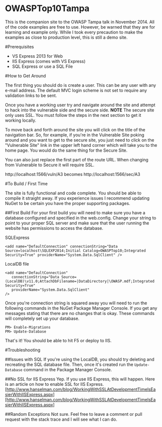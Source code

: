 OWASPTop10Tampa
===============

This is the companion site to the OWASP Tampa talk in November 2014. All of the code examples are free to use. However, be warned that they are for learning and example only. While I took every precaution to make the examples as close to production level, this is still a demo site.

#Prerequisites 

- VS Express 2013 for Web
- IIS Express (comes with VS Express)
- SQL Express or use a SQL File

#How to Get Around

The first thing you should do is create a user. This can be any user with any e-mail address. The default MVC login scheme is not set to require any validation links to be sent.

Once you have a working user try and navigate around the site and attempt to hack into the vulnerable side and the secure side. **NOTE** The secure site only uses SSL. You must follow the steps in the next section to get it working locally.

To move back and forth around the site you will click on the title of the navigation bar. So, for example, if you're in the Vulnerable Site poking around and you want to get to the secure site, you just need to click on the "Vulnerable Site" link in the upper left hand corner which will take you to the home page. You would do the same thing for the Secure Site.

You can also just replace the first part of the route URL. When changing from Vulnerable to Secure it will require SSL.

http://localhost:1566/vuln/A3
becomes
http://localhost:1566/sec/A3

#To Build / First Time

The site is fully functional and code complete. You should be able to compile it straight away. If you experience issues I recommend updating NuGet to be certain you have the proper supporting packages.

##First Build
For your first build you will need to make sure you have a database configured and specified in the web.config. Change your string to point to your proper SQL server and make sure that the user running the website has permissions to access the database.

SQLExpress
```
<add name="DefaultConnection" connectionString="Data Source=localhost\SQLEXP2014;Initial Catalog=OWASPTop10;Integrated Security=True" providerName="System.Data.SqlClient" />
```
LocalDB file
```
<add name="DefaultConnection" 
   connectionString="Data Source=(LocalDB)\v11.0;AttachDbFilename=|DataDirectory|\OWASP.mdf;Integrated Security=True" 
   providerName="System.Data.SqlClient" 
/> 
```
Once you're connection string is squared away you will need to run the following commands in the NuGet Package Manager Console. If you get any messages stating that there are no changes that is okay. These commands will completely set up your database.

```
PM> Enable-Migrations
PM> Update-Database
```
That's it! You should be able to hit F5 or deploy to IIS.

#Troubleshooting

##Issues with SQL
If you're using the LocalDB, you should try deleting and recreating the SQL database file. Then, once it's created run the `Update-Database` command in the Package Manager Console.

##No SSL for IIS Express
Yep. If you use IIS Express, this will happen. Here is an article on how to enable SSL for IIS Express.
[http://www.hanselman.com/blog/WorkingWithSSLAtDevelopmentTimeIsEasierWithIISExpress.aspx][http://www.hanselman.com/blog/WorkingWithSSLAtDevelopmentTimeIsEasierWithIISExpress.aspx]

##Random Exceptions
Not sure. Feel free to leave a comment or pull request with the stack trace and I will see what I can do.
